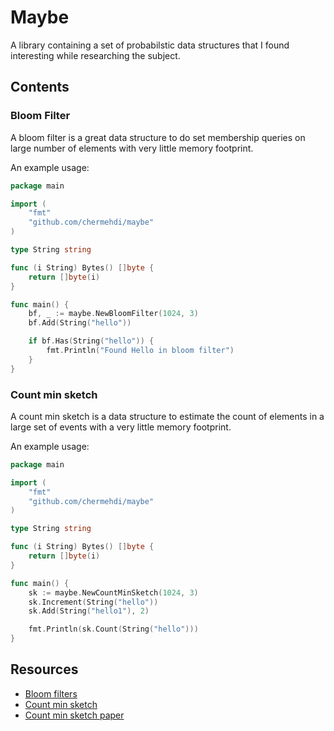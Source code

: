 # Maybe

A library containing a set of probabilstic data structures that I found interesting while researching the subject.

## Contents

### Bloom Filter

A bloom filter is a great data structure to do set membership queries on large number of elements with very little
memory footprint.

An example usage:

```go
package main

import (
	"fmt"
	"github.com/chermehdi/maybe"
)

type String string

func (i String) Bytes() []byte {
	return []byte(i)
}

func main() {
	bf, _ := maybe.NewBloomFilter(1024, 3)
	bf.Add(String("hello"))

	if bf.Has(String("hello")) {
		fmt.Println("Found Hello in bloom filter")
	}
}
```


### Count min sketch

A count min sketch is a data structure to estimate the count of elements in a large set of events with a very little memory 
footprint.

An example usage:

```go
package main

import (
	"fmt"
	"github.com/chermehdi/maybe"
)

type String string

func (i String) Bytes() []byte {
	return []byte(i)
}

func main() {
	sk := maybe.NewCountMinSketch(1024, 3)
	sk.Increment(String("hello"))
	sk.Add(String("hello1"), 2)

    fmt.Println(sk.Count(String("hello")))
}
```

## Resources 
- [Bloom filters](https://en.wikipedia.org/wiki/Bloom_filter)
- [Count min sketch](https://en.wikipedia.org/wiki/Count%E2%80%93min_sketch)
- [Count min sketch paper](https://sites.google.com/site/countminsketch/cm-latin.pdf)

